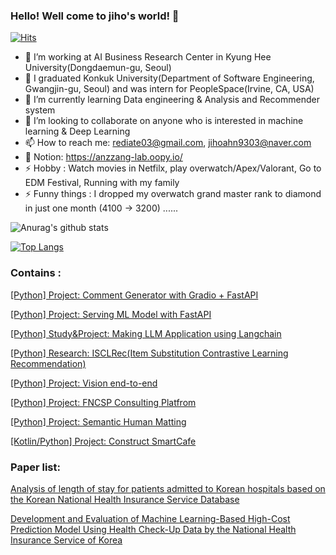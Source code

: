 ### Hello! Well come to jiho's world! 👋

[![Hits](https://hits.seeyoufarm.com/api/count/incr/badge.svg?url=https%3A%2F%2Fgithub.com%2Fjihoahn9303&count_bg=%233D41C8&title_bg=%23555555&icon=greensock.svg&icon_color=%23E7E7E7&title=hits&edge_flat=false)](https://hits.seeyoufarm.com)



- 🔭 I’m working at AI Business Research Center in Kyung Hee University(Dongdaemun-gu, Seoul)
- 🔭 I graduated Konkuk University(Department of Software Engineering, Gwangjin-gu, Seoul) and was intern for PeopleSpace(Irvine, CA, USA)
- 🌱 I’m currently learning Data engineering & Analysis and Recommender system
- 👯 I’m looking to collaborate on anyone who is interested in machine learning & Deep Learning
- 📫 How to reach me: rediate03@gmail.com, jihoahn9303@naver.com
- 🦾 Notion: https://anzzang-lab.oopy.io/
- ⚡ Hobby : Watch movies in Netfilx, play overwatch/Apex/Valorant, Go to EDM Festival, Running with my family
- ⚡ Funny things : I dropped my overwatch grand master rank to diamond in just one month (4100 -> 3200) ......










![Anurag's github stats](https://github-readme-stats.vercel.app/api?username=jihoahn9303&show_icons=true)




[![Top Langs](https://github-readme-stats.vercel.app/api/top-langs/?username=jihoahn9303&layout=compact)](https://github.com/anuraghazra/github-readme-stats)









### Contains :

[[Python] Project: Comment Generator with Gradio + FastAPI](https://github.com/jihoahn9303/Comment-generator)

[[Python] Project: Serving ML Model with FastAPI](https://github.com/jihoahn9303/fastapi-model-serving) 

[[Python] Study&Project: Making LLM Application using Langchain](https://github.com/jihoahn9303/Langchain)

[[Python] Research: ISCLRec(Item Substitution Contrastive Learning Recommendation)](https://github.com/jihoahn9303/lSCLRec)

[[Python] Project: Vision end-to-end](https://github.com/jihoahn9303/Vision_end_to_end)

[[Python] Project: FNCSP Consulting Platfrom](https://github.com/jihoahn9303/FNCSP_Consulting_Platform)

[[Python] Project: Semantic Human Matting](https://github.com/jihoahn9303/Semantic_Human_Matting_Project)

[[Kotlin/Python] Project: Construct SmartCafe](https://github.com/jihoahn9303/GraduationProject)



### Paper list:

[Analysis of length of stay for patients admitted to Korean hospitals based on the Korean National Health Insurance Service Database](https://www.sciencedirect.com/science/article/pii/S2352914823000205)

[Development and Evaluation of Machine Learning-Based High-Cost Prediction Model Using Health Check-Up Data by the National Health Insurance Service of Korea](https://www.mdpi.com/1660-4601/19/20/13672)
